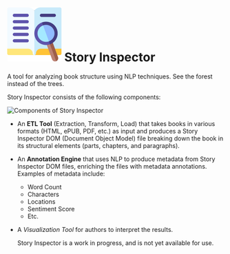 #  ![Story Inspector](documentation/images/logo-small.png) Story Inspector
A tool for analyzing book structure using NLP techniques. See the forest instead of the trees.

Story Inspector consists of the following components:

![Components of Story Inspector](https://raw.githubusercontent.com/taciano-perez/story-inspector/master/documentation/images/architecture_overview.jpg)

- An **ETL Tool** (Extraction, Transform, Load) that takes books in various formats (HTML, ePUB, PDF, etc.) as input and produces a Story Inspector DOM (Document Object Model) file breaking down the book in its structural elements (parts, chapters, and paragraphs).
* An **Annotation Engine** that uses NLP to produce metadata from Story Inspector DOM files, enriching the files with metadata annotations. Examples of metadata include:
    * Word Count
    * Characters
    * Locations
    * Sentiment Score
    * Etc.
* A *Visualization Tool* for authors to interpret the results.
  
  Story Inspector is a work in progress, and is not yet available for use.
